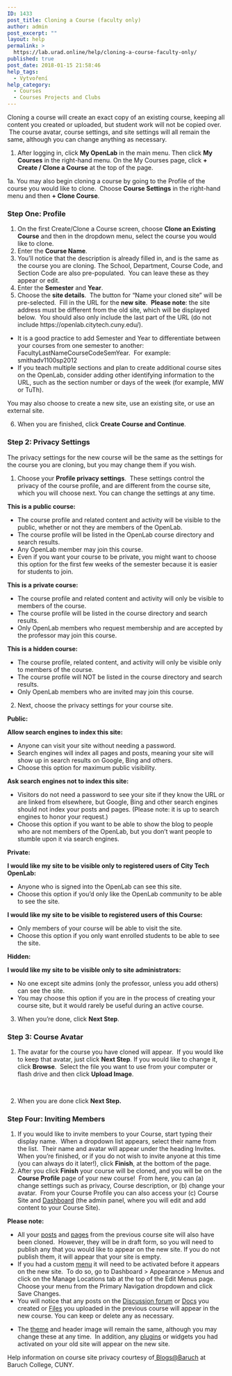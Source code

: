 ```yaml
---
ID: 1433
post_title: Cloning a Course (faculty only)
author: admin
post_excerpt: ""
layout: help
permalink: >
  https://lab.urad.online/help/cloning-a-course-faculty-only/
published: true
post_date: 2018-01-15 21:58:46
help_tags:
  - Vytvoření
help_category:
  - Courses
  - Courses Projects and Clubs
---
```

Cloning a course will create an exact copy of an existing course, keeping all content you created or uploaded, but student work will not be copied over.  The course avatar, course settings, and site settings will all remain the same, although you can change anything as necessary.
<ol>
 	<li>After logging in, click <strong>My OpenLab</strong> in the main menu. Then click <strong>My Courses</strong> in the right-hand menu. On the My Courses page, click <strong>+ Create / Clone a Course</strong> at the top of the page.</li>
</ol>
1a. You may also begin cloning a course by going to the Profile of the course you would like to clone.  Choose <strong>Course Settings</strong> in the right-hand menu and then <strong>+ Clone Course</strong>.
<h3>Step One: Profile</h3>
<ol>
 	<li>On the first Create/Clone a Course screen, choose <strong>Clone an Existing Course</strong> and then in the dropdown menu, select the course you would like to clone.</li>
 	<li>Enter the <strong>Course Name</strong>.</li>
 	<li>You’ll notice that the description is already filled in, and is the same as the course you are cloning. The School, Department, Course Code, and Section Code are also pre-populated.  You can leave these as they appear or edit.</li>
 	<li>Enter the <strong>Semester</strong> and <strong>Year</strong>.</li>
 	<li>Choose the <strong>site details</strong>.  The button for “Name your cloned site” will be pre-selected.  Fill in the URL for the <strong>new site</strong>.  <strong>Please note</strong>: the site address must be different from the old site, which will be displayed below.  You should also only include the last part of the URL (do not include https://openlab.citytech.cuny.edu/).</li>
</ol>
<ul>
 	<li>It is a good practice to add Semester and Year to differentiate between your courses from one semester to another: FacultyLastNameCourseCodeSemYear.  For example: smithadv1100sp2012</li>
 	<li>If you teach multiple sections and plan to create additional course sites on the OpenLab, consider adding other identifying information to the URL, such as the section number or days of the week (for example, MW or TuTh).</li>
</ul>
You may also choose to create a new site, use an existing site, or use an external site.
<ol start="6">
 	<li>When you are finished, click <strong>Create Course and Continue</strong>.</li>
</ol>
<h3>Step 2: Privacy Settings</h3>
The privacy settings for the new course will be the same as the settings for the course you are cloning, but you may change them if you wish.
<ol>
 	<li>Choose your <strong>Profile privacy settings</strong>.  These settings control the privacy of the course profile, and are different from the course site, which you will choose next. You can change the settings at any time.</li>
</ol>
<strong>This is a public course:</strong>
<ul>
 	<li>The course profile and related content and activity will be visible to the public, whether or not they are members of the OpenLab.</li>
 	<li>The course profile will be listed in the OpenLab course directory and search results.</li>
 	<li>Any OpenLab member may join this course.</li>
 	<li>Even if you want your course to be private, you might want to choose this option for the first few weeks of the semester because it is easier for students to join.</li>
</ul>
<strong>This is a private course:</strong>
<ul>
 	<li>The course profile and related content and activity will only be visible to members of the course.</li>
 	<li>The course profile will be listed in the course directory and search results.</li>
 	<li>Only OpenLab members who request membership and are accepted by the professor may join this course.</li>
</ul>
<strong>This is a hidden course:</strong>
<ul>
 	<li>The course profile, related content, and activity will only be visible only to members of the course.</li>
 	<li>The course profile will NOT be listed in the course directory and search results.</li>
 	<li>Only OpenLab members who are invited may join this course.</li>
</ul>
<ol start="2">
 	<li>Next, choose the privacy settings for your course site.</li>
</ol>
<strong>Public:</strong>

<strong>Allow search engines to index this site:</strong>
<ul>
 	<li>Anyone can visit your site without needing a password.</li>
 	<li>Search engines will index all pages and posts, meaning your site will show up in search results on Google, Bing and others.</li>
 	<li>Choose this option for maximum public visibility.</li>
</ul>
<strong>Ask search engines not to index this site:</strong>
<ul>
 	<li>Visitors do not need a password to see your site if they know the URL or are linked from elsewhere, but Google, Bing and other search engines should not index your posts and pages. (Please note: it is up to search engines to honor your request.)</li>
 	<li>Choose this option if you want to be able to show the blog to people who are not members of the OpenLab, but you don’t want people to stumble upon it via search engines.</li>
</ul>
<strong>Private:</strong>

<strong>I would like my site to be visible only to registered users of City Tech OpenLab:</strong>
<ul>
 	<li>Anyone who is signed into the OpenLab can see this site.</li>
 	<li>Choose this option if you’d only like the OpenLab community to be able to see the site.</li>
</ul>
<strong>I would like my site to be visible to registered users of this Course:</strong>
<ul>
 	<li>Only members of your course will be able to visit the site.</li>
 	<li>Choose this option if you only want enrolled students to be able to see the site.</li>
</ul>
<strong>Hidden:</strong>

<strong>I would like my site to be visible only to site administrators:</strong>
<ul>
 	<li>No one except site admins (only the professor, unless you add others) can see the site.</li>
 	<li>You may choose this option if you are in the process of creating your course site, but it would rarely be useful during an active course.</li>
</ul>
<ol start="3">
 	<li>When you’re done, click <strong>Next Step</strong>.</li>
</ol>
<h3>Step 3: Course Avatar</h3>
<ol>
 	<li>The avatar for the course you have cloned will appear.  If you would like to keep that avatar, just click <strong>Next Step</strong>. If you would like to change it, click <strong>Browse</strong>.  Select the file you want to use from your computer or flash drive and then click <strong>Upload Image</strong>.</li>
</ol>
&nbsp;
<ol start="2">
 	<li>When you are done click <strong>Next Step.</strong></li>
</ol>
<h3>Step Four: Inviting Members</h3>
<ol>
 	<li>If you would like to invite members to your Course, start typing their display name.  When a dropdown list appears, select their name from the list.  Their name and avatar will appear under the heading Invites.  When you’re finished, or if you do not wish to invite anyone at this time (you can always do it later!), click <strong>Finish</strong>, at the bottom of the page.</li>
 	<li>After you click <strong>Finish</strong> your course will be cloned, and you will be on the <strong>Course Profile</strong> page of your new course!  From here, you can (a) change settings such as privacy, Course description, or (b) change your avatar.  From your Course Profile you can also access your (c) Course Site and <a href="https://lab.urad.online/help/what-is-the-site-dashboard/">Dashboard</a> (the admin panel, where you will edit and add content to your Course Site).</li>
</ol>
<strong>Please note:</strong>
<ul>
 	<li>All your <a href="https://lab.urad.online/help/writing-a-post/">posts</a> and <a href="https://lab.urad.online/help/creating-pages-on-your-site/">pages</a> from the previous course site will also have been cloned.  However, they will be in draft form, so you will need to publish any that you would like to appear on the new site. If you do not publish them, it will appear that your site is empty.</li>
 	<li>If you had a custom <a href="https://lab.urad.online/help/changing-the-menu-on-your-site/">menu</a> it will need to be activated before it appears on the new site.  To do so, go to Dashboard &gt; Appearance &gt; Menus and click on the Manage Locations tab at the top of the Edit Menus page.  Choose your menu from the Primary Navigation dropdown and click Save Changes.</li>
 	<li>You will notice that any posts on the <a href="https://lab.urad.online/help/discussion-forums/">Discussion forum</a> or <a href="https://lab.urad.online/help/using-docs/">Docs</a> you created or <a href="https://lab.urad.online/help/using-files/">Files</a> you uploaded in the previous course will appear in the new course. You can keep or delete any as necessary.</li>
</ul>
<ul>
 	<li>The <a href="https://lab.urad.online/help/changing-the-appearance-of-your-site-with-themes/">theme</a> and header image will remain the same, although you may change these at any time.  In addition, any <a href="https://lab.urad.online/help/adding-plugins-to-your-site/">plugins</a> or widgets you had activated on your old site will appear on the new site.</li>
</ul>
Help information on course site privacy courtesy of<a href="http://blsciblogs.baruch.cuny.edu"> Blogs@Baruch</a> at Baruch College, CUNY.
